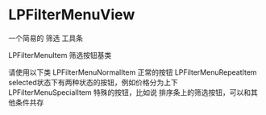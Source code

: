 # LPFilterMenuView
一个简易的 筛选 工具条


LPFilterMenuItem 筛选按钮基类

请使用以下类
LPFilterMenuNormalItem  正常的按钮
LPFilterMenuRepeatItem  selected状态下有两种状态的按钮，例如价格分为上下
LPFilterMenuSpecialItem  特殊的按钮，比如说 排序条上的筛选按钮，可以和其他条件共存
